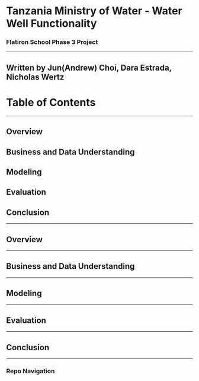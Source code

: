 # **Tanzania Ministry of Water** - Water Well Functionality  
### Flatiron School Phase 3 Project  
----
Written by Jun(Andrew) Choi, Dara Estrada, Nicholas Wertz
---

# Table of Contents
---
## Overview
## Business and Data Understanding
## Modeling
## Evaluation
## Conclusion
---

## Overview
---



## Business and Data Understanding
---



## Modeling
---


## Evaluation
---


## Conclusion
---


### Repo Navigation
